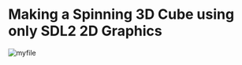 # Making a Spinning 3D Cube using only SDL2 2D Graphics

![myfile](https://github.com/xProioxis/ManualGraphics/blob/master/spinnycube.gif)
